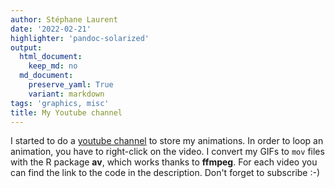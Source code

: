```yaml
---
author: Stéphane Laurent
date: '2022-02-21'
highlighter: 'pandoc-solarized'
output:
  html_document:
    keep_md: no
  md_document:
    preserve_yaml: True
    variant: markdown
tags: 'graphics, misc'
title: My Youtube channel
---
```


I started to do a [youtube
channel](https://www.youtube.com/channel/UCQ2hC8ETS9FFm2pzzyZCVUw/videos)
to store my animations. In order to loop an animation, you have to
right-click on the video. I convert my GIFs to `mov` files with the R
package **av**, which works thanks to **ffmpeg**. For each video you can
find the link to the code in the description. Don't forget to subscribe
:-)
